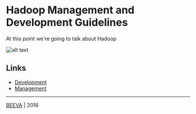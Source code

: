 # Hadoop Management and Development Guidelines
At this point we're going to talk about Hadoop

![alt text](https://github.com/beeva/beeva-best-practices/blob/master/static/horizontal-beeva-logo.png "BEEVA")

## Links

* [Development](./hadoop-development.md)
* [Management](./hadoop-management.md)

___

[BEEVA](http://www.beeva.com) | 2016
